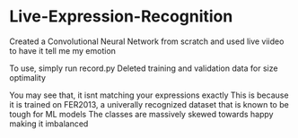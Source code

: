 # Live-Expression-Recognition

Created a Convolutional Neural Network from scratch and used live viideo to have it tell me my emotion

To use, simply run record.py
Deleted training and validation data for size optimality

You may see that, it isnt matching your expressions exactly
This is because it is trained on FER2013, a univerally recognized dataset that is known to be tough for ML models
The classes are massively skewed towards happy making it imbalanced

